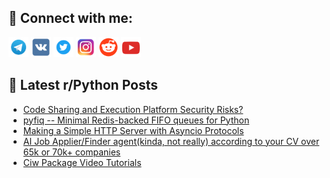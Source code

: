 ## 🔎 Connect with me:
[<img src="https://github.com/bullbesh/bullbesh/blob/main/images/Telegram.png" width="32" height="32" />](https://t.me/bullbesh)
[<img src="https://github.com/bullbesh/bullbesh/blob/main/images/VK.png" width="32" height="32" />](https://vk.com/bullbesh)
[<img src="https://github.com/bullbesh/bullbesh/blob/main/images/Twitter.png" width="32" height="32" />](https://twitter.com/bullbesh1)
[<img src="https://github.com/bullbesh/bullbesh/blob/main/images/Instagram.png" width="32" height="32" />](https://www.instagram.com/bullbesh)
[<img src="https://github.com/bullbesh/bullbesh/blob/main/images/Reddit.png" width="32" height="32" />](https://www.reddit.com/user/bullbesh)
[<img src="https://github.com/bullbesh/bullbesh/blob/main/images/YouTube.png" width="32" height="32" />](https://www.youtube.com/channel/UCtfjRs6uzgq5mfm8S06WTcg)

## 📕 Latest r/Python Posts
<!-- BLOG-POST-LIST:START -->
- [Code Sharing and Execution Platform Security Risks?](https://www.reddit.com/r/Python/comments/1lpflqb/code_sharing_and_execution_platform_security_risks/)
- [pyfiq -- Minimal Redis-backed FIFO queues for Python](https://www.reddit.com/r/Python/comments/1lpfkei/pyfiq_minimal_redisbacked_fifo_queues_for_python/)
- [Making a Simple HTTP Server with Asyncio Protocols](https://www.reddit.com/r/Python/comments/1lpcaec/making_a_simple_http_server_with_asyncio_protocols/)
- [AI Job Applier/Finder agent&lpar;kinda, not really&rpar; according to your CV over 65k or 70k+ companies](https://www.reddit.com/r/Python/comments/1lpatl1/ai_job_applierfinder_agentkinda_not_really/)
- [Ciw Package Video Tutorials](https://www.reddit.com/r/Python/comments/1lp4fky/ciw_package_video_tutorials/)
<!-- BLOG-POST-LIST:END -->
